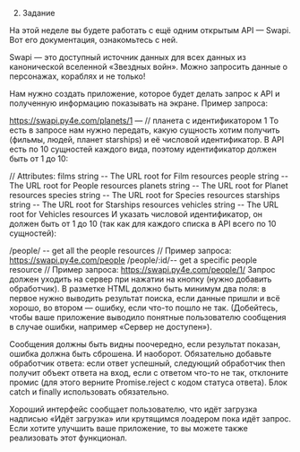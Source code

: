 2. Задание

На этой неделе вы будете работать с ещё одним открытым API — Swapi. Вот его документация, ознакомьтесь с ней.

Swapi — это доступный источник данных для всех данных из канонической вселенной «Звездных войн». Можно запросить данные о персонажах, кораблях и не только!

Нам нужно создать приложение, которое будет делать запрос к API и полученную информацию показывать на экране. Пример запроса:

https://swapi.py4e.com/planets/1 — // планета с идентификатором 1
То есть в запросе нам нужно передать, какую сущность хотим получить (фильмы, людей, планет starships) и её числовой идентификатор. В API есть по 10 сущностей каждого вида, поэтому идентификатор должен быть от 1 до 10:

// Attributes:
films string -- The URL root for Film resources
people string -- The URL root for People resources
planets string -- The URL root for Planet resources
species string -- The URL root for Species resources
starships string -- The URL root for Starships resources
vehicles string -- The URL root for Vehicles resources
И указать числовой идентификатор, он должен быть от 1 до 10 (так как для каждого списка в API всего по 10 сущностей):

/people/  -- get all the people resources
  // Пример запроса: <https://swapi.py4e.com/people>
/people/:id/-- get a specific people resource 
// Пример запроса: <https://swapi.py4e.com/people/1/>
Запрос должен уходить на сервер при нажатии на кнопку (нужно добавить обработчик). В разметке HTML должно быть минимум два поля: в первое нужно выводить результат поиска, если данные пришли и всё хорошо, во втором — ошибку, если что-то пошло не так. (Добейтесь, чтобы ваше приложение выводило понятные пользователю сообщения в случае ошибки, например «Сервер не доступен»).



Сообщения должны быть видны поочередно, если результат показан, ошибка должна быть сброшена. И наоборот. Обязательно добавьте обработчик ответа: если ответ успешный, следующий обработчик then получит объект ответа на вход, если с ответом что-то не так, отклоните промис (для этого верните Promise.reject с кодом статуса ответа). Блок catch и finally использовать обязательно.

Хороший интерфейс сообщает пользователю, что идёт загрузка надписью «Идёт загрузка» или крутящимся лоадером пока идёт запрос. Если хотите улучшить ваше приложение, то вы можете также реализовать этот функционал.
